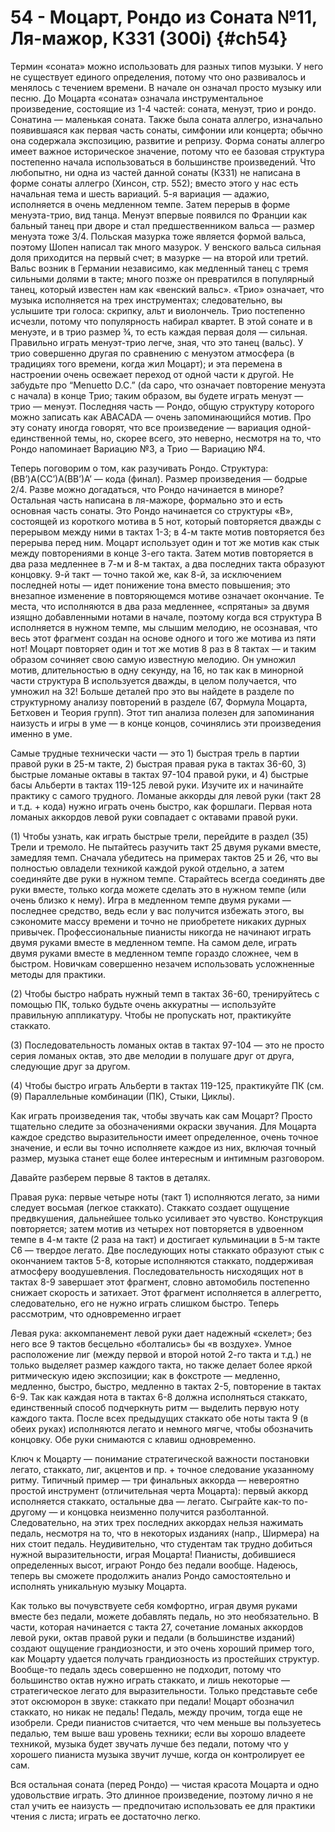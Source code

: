 # 54 - Моцарт, Рондо из Соната №11, Ля-мажор, К331 (300i) {#ch54}

Термин «соната» можно использовать для разных типов музыки. У него не существует единого определения, потому что оно развивалось и менялось с течением времени. В начале он означал просто музыку или песню. До Моцарта «соната» означала инструментальное произведение, состоящие из 1-4 частей: соната, менуэт, трио и рондо. Сонатина — маленькая соната. Также была соната аллегро, изначально появившаяся как первая часть сонаты, симфонии или концерта; обычно она содержала экспозицию, развитие и репризу. Форма сонаты аллегро имеет важное историческое значение, потому что ее базовая структура постепенно начала использоваться в большинстве произведений. Что любопытно, ни одна из частей данной сонаты (К331) не написана в форме сонаты аллегро (Хинсон, стр. 552); вместо этого у нас есть начальная тема и шесть вариаций. 5-я вариация — адажио, исполняется в очень медленном темпе. Затем перерыв в форме менуэта-трио, вид танца. Менуэт впервые появился по Франции как бальный танец при дворе и стал предшественником вальса — размер менуэта тоже 3/4. Польская мазурка тоже является формой вальса, поэтому Шопен написал так много мазурок. У венского вальса сильная доля приходится на первый счет; в мазурке — на второй или третий. Вальс возник в Германии независимо, как медленный танец с тремя сильными долями в такте; много позже он превратился в популярный танец, который известен нам как «венский вальс». «Трио» означает, что музыка исполняется на трех инструментах; следовательно, вы услышите три голоса: скрипку, альт и виолончель. Трио постепенно исчезли, потому что популярность набирал квартет. В этой сонате и в менуэте, и в трио размер ¾, то есть каждая первая доля — сильная. Правильно играть менуэт-трио легче, зная, что это танец (вальс). У трио совершенно другая по сравнению с менуэтом атмосфера (в традициях того времени, когда жил Моцарт); и эта перемена в настроении очень освежает переход от одной части к другой. Не забудьте про “Menuetto D.C.” (da capo, что означает повторение менуэта с начала) в конце Трио; таким образом, вы будете играть менуэт — трио — менуэт. Последняя часть — Рондо, общую структуру которого можно записать как ABACADA — очень запоминающийся мотив. Про эту сонату иногда говорят, что все произведение — вариация одной-единственной темы, но, скорее всего, это неверно, несмотря на то, что Рондо напоминает Вариацию №3, а Трио — Вариацию №4.

Теперь поговорим о том, как разучивать Рондо. Структура: (BB’)A(CC’)A(BB’)A’ — кода (финал). Размер произведения — бодрые 2/4. Разве можно догадаться, что Рондо начинается в миноре? Остальная часть написана в ля-мажоре, формально это и есть основная часть сонаты. Это Рондо начинается со структуры «В», состоящей из короткого мотива в 5 нот, который повторяется дважды с перерывом между ними в тактах 1-3; в 4-м такте мотив повторяется без перерыва перед ним. Моцарт использует один и тот же мотив как стык между повторениями в конце 3-его такта. Затем мотив повторяется в два раза медленнее в 7-м и 8-м тактах, а два последних такта образуют концовку. 9-й такт — точно такой же, как 8-й, за исключением последней ноты — идет понижение тона вместо повышения; это внезапное изменение в повторяющемся мотиве означает окончание. Те места, что исполняются в два раза медленнее, «спрятаны» за двумя изящно добавленными нотами в начале, поэтому когда вся структура В исполняется в нужном темпе, мы слышим мелодию, не осознавая, что весь этот фрагмент создан на основе одного и того же мотива из пяти нот! Моцарт повторяет один и тот же мотив 8 раз в 8 тактах — и таким образом сочиняет свою самую известную мелодию. Он умножил мотив, длительностью в одну секунду, на 16, но так как в минорной части структура В используется дважды, в целом получается, что умножил на 32! Больше деталей про это вы найдете в разделе по структурному анализу повторений в разделе (67, Формула Моцарта, Бетховен и Теория групп). Этот тип анализа полезен для запоминания наизусть и игры в уме — в конце концов, сочинялись эти произведения именно в уме.

Самые трудные технически части — это 1) быстрая трель в партии правой руки в 25-м такте, 2) быстрая правая рука в тактах 36-60, 3) быстрые ломаные октавы в тактах 97-104 правой руки, и 4) быстрые басы Альберти в тактах 119-125 левой руки. Изучите их и начинайте практику с самого трудного. Ломаные аккорды для левой руки (такт 28 и т.д. + кода) нужно играть очень быстро, как форшлаги. Первая нота ломаных аккордов левой руки совпадает с октавами правой руки.

(1) Чтобы узнать, как играть быстрые трели, перейдите в раздел (35) Трели и тремоло. Не пытайтесь разучить такт 25 двумя руками вместе, замедляя темп. Сначала убедитесь на примерах тактов 25 и 26, что вы полностью овладели техникой каждой рукой отдельно, а затем соединяйте две руки в нужном темпе. Старайтесь всегда соединять две руки вместе, только когда можете сделать это в нужном темпе (или очень близко к нему). Игра в медленном темпе двумя руками — последнее средство, ведь если у вас получится избежать этого, вы сэкономите массу времени и точно не приобретете никаких дурных привычек. Профессиональные пианисты никогда не начинают играть двумя руками вместе в медленном темпе. На самом деле, играть двумя руками вместе в медленном темпе гораздо сложнее, чем в быстром. Новичкам совершенно незачем использовать усложненные методы для практики.

(2) Чтобы быстро набрать нужный темп в тактах 36-60, тренируйтесь с помощью ПК, только будьте очень аккуратны — используйте правильную аппликатуру. Чтобы не пропускать нот, практикуйте стаккато.

(3) Последовательность ломаных октав в тактах 97-104 — это не просто серия ломаных октав, это две мелодии в полушаге друг от друга, следующие друг за другом.

(4) Чтобы быстро играть Альберти в тактах 119-125, практикуйте ПК (см. (9) Параллельные комбинации (ПК), Стыки, Циклы).

Как играть произведения так, чтобы звучать как сам Моцарт? Просто тщательно следите за обозначениями окраски звучания. Для Моцарта каждое средство выразительности имеет определенное, очень точное значение, и если вы точно исполняете каждое из них, включая точный размер, музыка станет еще более интересным и интимным разговором.

Давайте разберем первые 8 тактов в деталях.

Правая рука: первые четыре ноты (такт 1) исполняются легато, за ними следует восьмая (легкое стаккато). Стаккато создает ощущение предвкушения, дальнейшее только усиливает это чувство. Конструкция повторяется; затем мотив из четырех нот повторяется в удвоенном темпе в 4-м такте (2 раза на такт) и достигает кульминации в 5-м такте С6 — твердое легато. Две последующих ноты стаккато образуют стык с окончанием тактов 5-8, которые исполняются стаккато, поддерживая атмосферу воодушевления. Последовательность нисходящих нот в тактах 8-9 завершает этот фрагмент, словно автомобиль постепенно снижает скорость и затихает. Этот фрагмент исполняется в аллегретто, следовательно, его не нужно играть слишком быстро. Теперь рассмотрим, что одновременно играет

Левая рука: аккомпанемент левой руки дает надежный «скелет»; без него все 9 тактов бесцельно «болтались» бы «в воздухе». Умное расположение лиг (между первой и второй нотой 2-го такта и т.д.) не только выделяет размер каждого такта, но также делает более яркой ритмическую идею экспозиции; как в фокстроте — медленно, медленно, быстро, быстро, медленно в тактах 2-5, повторение в тактах 6-9. Так как каждая нота в тактах 6-8 должна исполняться стаккато, единственный способ подчеркнуть ритм — выделить первую ноту каждого такта. После всех предыдущих стаккато обе ноты такта 9 (в обеих руках) исполняются легато и немного мягче, чтобы обозначить концовку. Обе руки снимаются с клавиш одновременно.

Ключ к Моцарту — понимание стратегической важности постановки легато, стаккато, лиг, акцентов и пр. + точное следование указанному ритму. Типичный пример — три финальных аккорда — невероятно простой инструмент (отличительная черта Моцарта): первый аккорд исполняется стаккато, остальные два — легато. Сыграйте как-то по-другому — и концовка неизменно получится разболтанной. Следовательно, на этих трех последних аккордах нельзя нажимать педаль, несмотря на то, что в некоторых изданиях (напр., Ширмера) на них стоит педаль. Неудивительно, что студентам так трудно добиться нужной выразительности, играя Моцарта! Пианисты, добившиеся определенных высот, играют Рондо без педали вообще. Надеюсь, теперь вы сможете продолжить анализ Рондо самостоятельно и исполнять уникальную музыку Моцарта.

Как только вы почувствуете себя комфортно, играя двумя руками вместе без педали, можете добавлять педаль, но это необязательно. В части, которая начинается с такта 27, сочетание ломаных аккордов левой руки, октав правой руки и педали (в большинстве изданий) создают ощущение грандиозности, и это очень хороший пример того, как Моцарту удается получать грандиозность из простейших структур. Вообще-то педаль здесь совершенно не подходит, потому что большинство октав нужно играть стаккато, и лишь некоторые — стратегическое легато для выразительности. Только представьте себе этот оксюморон в звуке: стаккато при педали! Моцарт обозначил стаккато, но никак не педаль! Педаль, между прочим, тогда еще не изобрели. Среди пианистов считается, что чем меньше вы пользуетесь педалью, тем выше ваш уровень техники; если вы хорошо владеете техникой, музыка будет звучать лучше без педали, потому что у хорошего пианиста музыка звучит лучше, когда он контролирует ее сам.

Вся остальная соната (перед Рондо) — чистая красота Моцарта и одно удовольствие играть. Это длинное произведение, поэтому лично я не стал учить ее наизусть — предпочитаю использовать ее для практики чтения с листа; играть ее достаточно легко.
